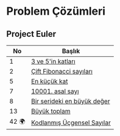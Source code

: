 # Problem Çözümleri

 ## Project Euler

 | No                    | Başlık                                           |
 |-----------------------|--------------------------------------------------|
 |1                      |[3 ve 5'in katları](./ProjectEuler/01)            |
 |2                      |[Çift Fibonacci sayıları](./ProjectEuler/02)      |
 |5                      |[En küçük kat](./ProjectEuler/05) 
 |7                      |[10001. asal sayı](./ProjectEuler/07)             |
 |8                      |[Bir serideki en büyük değer](./ProjectEuler/08)  | 
 |13                     |[Büyük toplam](./ProjectEuler/13)                 | 
 |42 :earth_africa: 	 |[Kodlanmış Üçgensel Sayılar](.ProjectEuler/42)    |
  